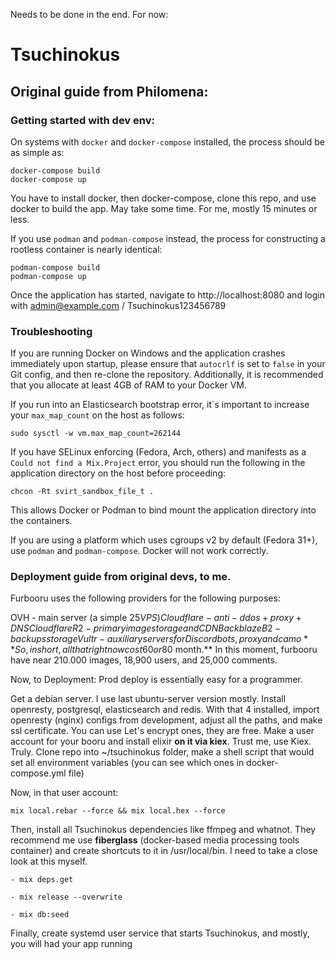 Needs to be done in the end. For now: 

# Tsuchinokus


## Original guide from Philomena:

### Getting started with dev env:

On systems with `docker` and `docker-compose` installed, the process should be as simple as:

```
docker-compose build
docker-compose up
```

You have to install docker, then docker-compose, clone this repo, and use docker to build the app. May take some time. For me, mostly 15 minutes or less. 

If you use `podman` and `podman-compose` instead, the process for constructing a rootless container is nearly identical:

```
podman-compose build
podman-compose up
```

Once the application has started, navigate to http://localhost:8080 and login with admin@example.com / Tsuchinokus123456789

### Troubleshooting

If you are running Docker on Windows and the application crashes immediately upon startup, please ensure that `autocrlf` is set to `false` in your Git config, and then re-clone the repository. Additionally, it is recommended that you allocate at least 4GB of RAM to your Docker VM.

If you run into an Elasticsearch bootstrap error, it´s important to increase your `max_map_count` on the host as follows:

```
sudo sysctl -w vm.max_map_count=262144
```

If you have SELinux enforcing (Fedora, Arch, others) and manifests as a `Could not find a Mix.Project` error, you should run the following in the application directory on the host before proceeding:

```
chcon -Rt svirt_sandbox_file_t .
```

This allows Docker or Podman to bind mount the application directory into the containers.

If you are using a platform which uses cgroups v2 by default (Fedora 31+), use `podman` and `podman-compose`. Docker will not work correctly.

### Deployment guide from original devs, to me.

Furbooru uses the following providers for the following purposes:

OVH - main server (a simple $25 VPS)
Cloudflare - anti-ddos + proxy + DNS
Cloudflare R2 - primary image storage and CDN
Backblaze B2 - backups storage
Vultr - auxiliary servers for Discord bots, proxy and camo
**So, in short, all that right now cost 60 or 80$ month.**
In this moment, furbooru have near 210.000 images, 18,900 users, and 25,000 comments. 

Now, to Deployment:
Prod deploy is essentially easy for a programmer. 

Get a debian server. I use last ubuntu-server version mostly.
Install openresty, postgresql, elasticsearch and redis. 
With that 4 installed, import openresty (nginx) configs from development, adjust all the paths, and make ssl certificate. You can use Let's encrypt ones, they are free.
Make a user account for your booru and install elixir **on it via kiex**. Trust me, use Kiex. Truly.
Clone repo into ~/tsuchinokus folder, make a shell script that would set all environment variables (you can see which ones in docker-compose.yml file)

Now, in that user account:

```
mix local.rebar --force && mix local.hex --force
```

Then, install all Tsuchinokus dependencies like ffmpeg and whatnot. They recommend me use **fiberglass** (docker-based media processing tools container) and create shortcuts to it in /usr/local/bin. I need to take a close look at this myself.
```
- mix deps.get
```
```
- mix release --overwrite
```
```
- mix db:seed
```
Finally, create systemd user service that starts Tsuchinokus, and mostly, you will had your app running
